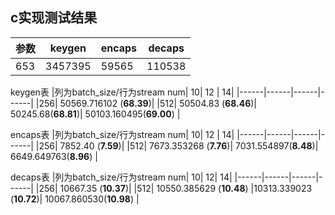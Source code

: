## c实现测试结果
参数 | keygen | encaps | decaps
|------|------|------|------|
|653| 3457395 | 59565 | 110538|

keygen表
|列为batch_size/行为stream num| 10| 12 | 14|
|------|------|------|------|
|256| 50569.716102 (**68.39**)|
|512| 50504.83 (**68.46**)| 50245.68(**68.81**)| 50103.160495(**69.00**) |


encaps表
|列为batch_size/行为stream num| 10| 12 | 14|
|------|------|------|------|
|256| 7852.40 (**7.59**)|
|512| 7673.353268 (**7.76**)| 7031.554897(**8.48**)| 6649.649763(**8.96**) |

decaps表
|列为batch_size/行为stream num| 10| 12| 14|
|------|------|------|------|
|256| 10667.35 (**10.37**)|
|512| 10550.385629 (**10.48**) |10313.339023 (**10.72**)| 10067.860530(**10.98**) |